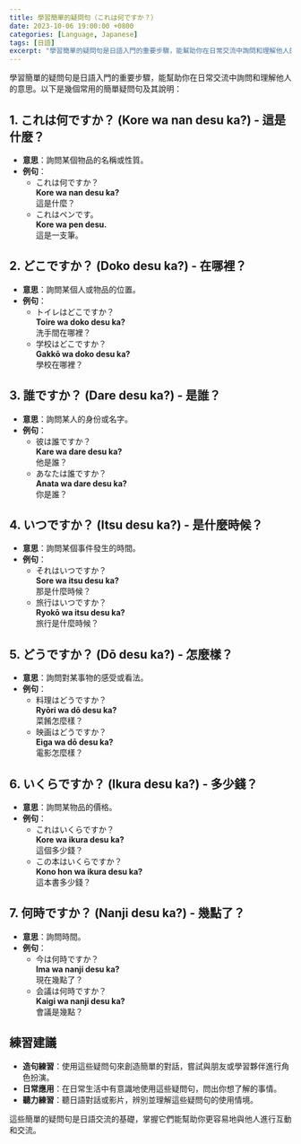 ```yaml
---
title: 學習簡單的疑問句（これは何ですか？）
date: 2023-10-06 19:00:00 +0800
categories: [Language, Japanese]
tags: [日語] 
excerpt: "學習簡單的疑問句是日語入門的重要步驟，能幫助你在日常交流中詢問和理解他人的意思"
---
```


學習簡單的疑問句是日語入門的重要步驟，能幫助你在日常交流中詢問和理解他人的意思。以下是幾個常用的簡單疑問句及其說明：

## **1. これは何ですか？ (Kore wa nan desu ka?) - 這是什麼？**
- **意思**：詢問某個物品的名稱或性質。
- **例句**：
  - これは何ですか？  
    **Kore wa nan desu ka?**  
    這是什麼？
  - これはペンです。  
    **Kore wa pen desu.**  
    這是一支筆。

## **2. どこですか？ (Doko desu ka?) - 在哪裡？**
- **意思**：詢問某個人或物品的位置。
- **例句**：
  - トイレはどこですか？  
    **Toire wa doko desu ka?**  
    洗手間在哪裡？
  - 学校はどこですか？  
    **Gakkō wa doko desu ka?**  
    學校在哪裡？

## **3. 誰ですか？ (Dare desu ka?) - 是誰？**
- **意思**：詢問某人的身份或名字。
- **例句**：
  - 彼は誰ですか？  
    **Kare wa dare desu ka?**  
    他是誰？
  - あなたは誰ですか？  
    **Anata wa dare desu ka?**  
    你是誰？

## **4. いつですか？ (Itsu desu ka?) - 是什麼時候？**
- **意思**：詢問某個事件發生的時間。
- **例句**：
  - それはいつですか？  
    **Sore wa itsu desu ka?**  
    那是什麼時候？
  - 旅行はいつですか？  
    **Ryokō wa itsu desu ka?**  
    旅行是什麼時候？

## **5. どうですか？ (Dō desu ka?) - 怎麼樣？**
- **意思**：詢問對某事物的感受或看法。
- **例句**：
  - 料理はどうですか？  
    **Ryōri wa dō desu ka?**  
    菜餚怎麼樣？
  - 映画はどうですか？  
    **Eiga wa dō desu ka?**  
    電影怎麼樣？

## **6. いくらですか？ (Ikura desu ka?) - 多少錢？**
- **意思**：詢問某物品的價格。
- **例句**：
  - これはいくらですか？  
    **Kore wa ikura desu ka?**  
    這個多少錢？
  - この本はいくらですか？  
    **Kono hon wa ikura desu ka?**  
    這本書多少錢？

## **7. 何時ですか？ (Nanji desu ka?) - 幾點了？**
- **意思**：詢問時間。
- **例句**：
  - 今は何時ですか？  
    **Ima wa nanji desu ka?**  
    現在幾點了？
  - 会議は何時ですか？  
    **Kaigi wa nanji desu ka?**  
    會議是幾點？

## **練習建議**
- **造句練習**：使用這些疑問句來創造簡單的對話，嘗試與朋友或學習夥伴進行角色扮演。
- **日常應用**：在日常生活中有意識地使用這些疑問句，問出你想了解的事情。
- **聽力練習**：聽日語對話或影片，辨別並理解這些疑問句的使用情境。

這些簡單的疑問句是日語交流的基礎，掌握它們能幫助你更容易地與他人進行互動和交流。

